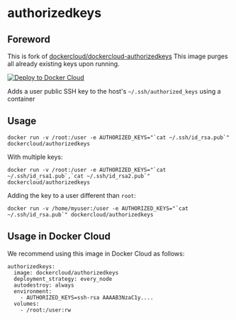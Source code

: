 # authorizedkeys

## Foreword
This is fork of [dockercloud/dockercloud-authorizedkeys](https://github.com/docker/dockercloud-authorizedkeys)
This image purges all already existing keys upon running.

[![Deploy to Docker Cloud](https://files.cloud.docker.com/images/deploy-to-dockercloud.svg)](https://cloud.docker.com/stack/deploy/)

Adds a user public SSH key to the host's `~/.ssh/authorized_keys` using a container

## Usage

    docker run -v /root:/user -e AUTHORIZED_KEYS="`cat ~/.ssh/id_rsa.pub`" dockercloud/authorizedkeys

With multiple keys:

	docker run -v /root:/user -e AUTHORIZED_KEYS="`cat ~/.ssh/id_rsa1.pub`,`cat ~/.ssh/id_rsa2.pub`" dockercloud/authorizedkeys

Adding the key to a user different than `root`:

	docker run -v /home/myuser:/user -e AUTHORIZED_KEYS="`cat ~/.ssh/id_rsa.pub`" dockercloud/authorizedkeys


## Usage in Docker Cloud

We recommend using this image in Docker Cloud as follows:

	authorizedkeys:
	  image: dockercloud/authorizedkeys
	  deployment_strategy: every_node
	  autodestroy: always
	  environment:
	    - AUTHORIZED_KEYS=ssh-rsa AAAAB3NzaC1y....
	  volumes:
	    - /root:/user:rw
